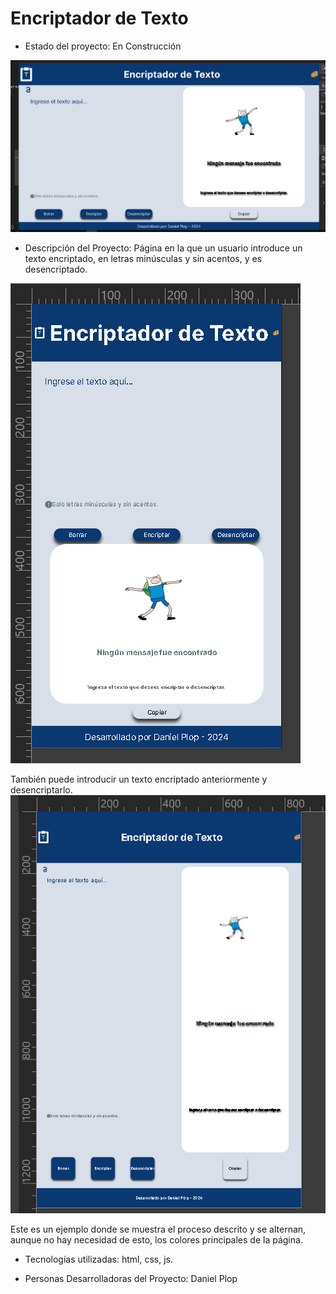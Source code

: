 <h1>Encriptador de Texto</h1>

- Estado del proyecto: En Construcción
<img src= "views/interfaz-escritorio.png" alt="Interfaz de escritorio y portada del proyecto"/>

- Descripción del Proyecto: Página en la que un usuario introduce un texto encriptado, en letras minúsculas y sin acentos, y es desencriptado. 
<img src= "views/interfaz-celular.png" alt="Interfaz en un celular"/>

También puede introducir un texto encriptado anteriormente y desencriptarlo.
<img src= "views/interfaz-tablet.png" alt="Interfaz en un tablet"/>

Este es un ejemplo donde se muestra el proceso descrito y se alternan, aunque no hay necesidad de esto, los colores principales de la página.

- Tecnologías utilizadas: html, css, js.

- Personas Desarrolladoras del Proyecto: Daniel Plop